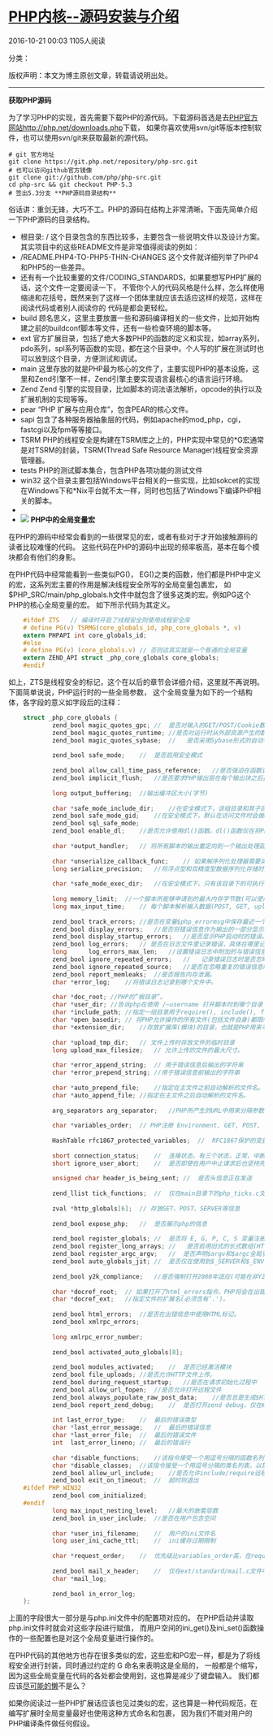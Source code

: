 # [PHP内核--源码安装与介绍][0]

 2016-10-21 00:03  1105人阅读  

 分类：

版权声明：本文为博主原创文章，转载请说明出处。

****

**获取PHP源码**

为了学习PHP的实现，首先需要下载PHP的源代码。下载源码首选是去[PHP官方网站http://php.net/downloads.php][5]下载， 如果你喜欢使用svn/git等版本控制软件，也可以使用svn/git来获取最新的源代码。



    # git 官方地址
    git clone https://git.php.net/repository/php-src.git
    # 也可以访问github官方镜像
    git clone git://github.com/php/php-src.git
    cd php-src && git checkout PHP-5.3 
    # 签出5.3分支 **PHP源码目录结构**

俗话讲：重剑无锋，大巧不工。PHP的源码在结构上非常清晰。下面先简单介绍一下PHP源码的目录结构。

* 根目录: / 这个目录包含的东西比较多，主要包含一些说明文件以及设计方案。 其实项目中的这些README文件是非常值得阅读的例如：
* /README.PHP4-TO-PHP5-THIN-CHANGES 这个文件就详细列举了PHP4和PHP5的一些差异。
* 还有有一个比较重要的文件/CODING_STANDARDS，如果要想写PHP扩展的话，这个文件一定要阅读一下， 不管你个人的代码风格是什么样，怎么样使用缩进和花括号，既然来到了这样一个团体里就应该去适应这样的规范，这样在阅读代码或者别人阅读你的 代码是都会更轻松。
* build 顾名思义，这里主要放置一些和源码编译相关的一些文件，比如开始构建之前的buildconf脚本等文件，还有一些检查环境的脚本等。
* ext 官方扩展目录，包括了绝大多数PHP的函数的定义和实现，如array系列，pdo系列，spl系列等函数的实现，都在这个目录中。个人写的扩展在测试时也可以放到这个目录，方便测试和调试。
* main 这里存放的就是PHP最为核心的文件了，主要实现PHP的基本设施，这里和Zend引擎不一样，Zend引擎主要实现语言最核心的语言运行环境。
* Zend Zend 引擎的实现目录，比如脚本的词法语法解析，opcode的执行以及扩展机制的实现等等。
* pear “PHP 扩展与应用仓库”，包含PEAR的核心文件。
* sapi 包含了各种服务器抽象层的代码，例如apache的mod_php，cgi，fastcgi以及fpm等等接口。
* TSRM PHP的线程安全是构建在TSRM库之上的，PHP实现中常见的*G宏通常是对TSRM的封装，TSRM(Thread Safe Resource Manager)线程安全资源管理器。
* tests PHP的测试脚本集合，包含PHP各项功能的测试文件
* win32 这个目录主要包括Windows平台相关的一些实现，比如sokcet的实现在Windows下和*Nix平台就不太一样，同时也包括了Windows下编译PHP相关的脚本。
* 
* ![][7] **PHP中的全局变量宏**

在PHP的源码中经常会看到的一些很常见的宏，或者有些对于才开始接触源码的读者比较难懂的代码。 这些代码在PHP的源码中出现的频率极高，基本在每个模块都会有他们的身影。

在PHP代码中经常能看到一些类似PG()， EG()之类的函数，他们都是PHP中定义的宏，这系列宏主要的作用是解决线程安全所写的全局变量包裹宏， 如$PHP_SRC/main/php_globals.h文件中就包含了很多这类的宏。例如PG这个PHP的核心全局变量的宏。 如下所示代码为其定义。

```c
    #ifdef ZTS   // 编译时开启了线程安全则使用线程安全库
    # define PG(v) TSRMG(core_globals_id, php_core_globals *, v)
    extern PHPAPI int core_globals_id;
    #else
    # define PG(v) (core_globals.v) // 否则这其实就是一个普通的全局变量
    extern ZEND_API struct _php_core_globals core_globals;
    #endif
```
  
如上，ZTS是线程安全的标记，这个在以后的章节会详细介绍，这里就不再说明。下面简单说说，PHP运行时的一些全局参数， 这个全局变量为如下的一个结构体，各字段的意义如字段后的注释：

```c
    struct _php_core_globals {
            zend_bool magic_quotes_gpc; //  是否对输入的GET/POST/Cookie数据使用自动字符串转义。
            zend_bool magic_quotes_runtime; //是否对运行时从外部资源产生的数据使用自动字符串转义
            zend_bool magic_quotes_sybase;  //   是否采用Sybase形式的自动字符串转义
     
            zend_bool safe_mode;    //  是否启用安全模式
     
            zend_bool allow_call_time_pass_reference;   //是否强迫在函数调用时按引用传递参数
            zend_bool implicit_flush;   //是否要求PHP输出层在每个输出块之后自动刷新数据
     
            long output_buffering;  //输出缓冲区大小(字节)
     
            char *safe_mode_include_dir;    //在安全模式下，该组目录和其子目录下的文件被包含时，将跳过UID/GID检查。
            zend_bool safe_mode_gid;    //在安全模式下，默认在访问文件时会做UID比较检查
            zend_bool sql_safe_mode;
            zend_bool enable_dl;    //是否允许使用dl()函数。dl()函数仅在将PHP作为apache模块安装时才有效。
     
            char *output_handler;   // 将所有脚本的输出重定向到一个输出处理函数。
     
            char *unserialize_callback_func;    // 如果解序列化处理器需要实例化一个未定义的类，这里指定的回调函数将以该未定义类的名字作为参数被unserialize()调用，
            long serialize_precision;   //将浮点型和双精度型数据序列化存储时的精度(有效位数)。
     
            char *safe_mode_exec_dir;   //在安全模式下，只有该目录下的可执行程序才允许被执行系统程序的函数执行。
     
            long memory_limit;  //一个脚本所能够申请到的最大内存字节数(可以使用K和M作为单位)。
            long max_input_time;    // 每个脚本解析输入数据(POST, GET, upload)的最大允许时间(秒)。
     
            zend_bool track_errors; //是否在变量$php_errormsg中保存最近一个错误或警告消息。
            zend_bool display_errors;   //是否将错误信息作为输出的一部分显示。
            zend_bool display_startup_errors;   //是否显示PHP启动时的错误。
            zend_bool log_errors;   // 是否在日志文件里记录错误，具体在哪里记录取决于error_log指令
            long      log_errors_max_len;   //设置错误日志中附加的与错误信息相关联的错误源的最大长度。
            zend_bool ignore_repeated_errors;   //   记录错误日志时是否忽略重复的错误信息。
            zend_bool ignore_repeated_source;   //是否在忽略重复的错误信息时忽略重复的错误源。
            zend_bool report_memleaks;  //是否报告内存泄漏。
            char *error_log;    //将错误日志记录到哪个文件中。
     
            char *doc_root; //PHP的”根目录”。
            char *user_dir; //告诉php在使用 /~username 打开脚本时到哪个目录下去找
            char *include_path; //指定一组目录用于require(), include(), fopen_with_path()函数寻找文件。
            char *open_basedir; // 将PHP允许操作的所有文件(包括文件自身)都限制在此组目录列表下。
            char *extension_dir;    //存放扩展库(模块)的目录，也就是PHP用来寻找动态扩展模块的目录。
     
            char *upload_tmp_dir;   // 文件上传时存放文件的临时目录
            long upload_max_filesize;   // 允许上传的文件的最大尺寸。
     
            char *error_append_string;  // 用于错误信息后输出的字符串
            char *error_prepend_string; //用于错误信息前输出的字符串
     
            char *auto_prepend_file;    //指定在主文件之前自动解析的文件名。
            char *auto_append_file; //指定在主文件之后自动解析的文件名。
     
            arg_separators arg_separator;   //PHP所产生的URL中用来分隔参数的分隔符。
     
            char *variables_order;  // PHP注册 Environment, GET, POST, Cookie, Server 变量的顺序。
     
            HashTable rfc1867_protected_variables;  //  RFC1867保护的变量名，在main/rfc1867.c文件中有用到此变量
     
            short connection_status;    //  连接状态，有三个状态，正常，中断，超时
            short ignore_user_abort;    //  是否即使在用户中止请求后也坚持完成整个请求。
     
            unsigned char header_is_being_sent; //  是否头信息正在发送
     
            zend_llist tick_functions;  //  仅在main目录下的php_ticks.c文件中有用到，此处定义的函数在register_tick_function等函数中有用到。
     
            zval *http_globals[6];  // 存放GET、POST、SERVER等信息
     
            zend_bool expose_php;   //  是否展示php的信息
     
            zend_bool register_globals; //  是否将 E, G, P, C, S 变量注册为全局变量。
            zend_bool register_long_arrays; //   是否启用旧式的长式数组(HTTP_*_VARS)。
            zend_bool register_argc_argv;   //  是否声明$argv和$argc全局变量(包含用GET方法的信息)。
            zend_bool auto_globals_jit; //  是否仅在使用到$_SERVER和$_ENV变量时才创建(而不是在脚本一启动时就自动创建)。
     
            zend_bool y2k_compliance;   //是否强制打开2000年适应(可能在非Y2K适应的浏览器中导致问题)。
     
            char *docref_root;  // 如果打开了html_errors指令，PHP将会在出错信息上显示超连接，
            char *docref_ext;   //指定文件的扩展名(必须含有’.')。
     
            zend_bool html_errors;  //是否在出错信息中使用HTML标记。
            zend_bool xmlrpc_errors;   
     
            long xmlrpc_error_number;
     
            zend_bool activated_auto_globals[8];
     
            zend_bool modules_activated;    //  是否已经激活模块
            zend_bool file_uploads; //是否允许HTTP文件上传。
            zend_bool during_request_startup;   //是否在请求初始化过程中
            zend_bool allow_url_fopen;  //是否允许打开远程文件
            zend_bool always_populate_raw_post_data;    //是否总是生成$HTTP_RAW_POST_DATA变量(原始POST数据)。
            zend_bool report_zend_debug;    //  是否打开zend debug，仅在main/main.c文件中有使用。
     
            int last_error_type;    //  最后的错误类型
            char *last_error_message;   //  最后的错误信息
            char *last_error_file;  //  最后的错误文件
            int  last_error_lineno; //  最后的错误行
     
            char *disable_functions;    //该指令接受一个用逗号分隔的函数名列表，以禁用特定的函数。
            char *disable_classes;  //该指令接受一个用逗号分隔的类名列表，以禁用特定的类。
            zend_bool allow_url_include;    //是否允许include/require远程文件。
            zend_bool exit_on_timeout;  //  超时则退出
    #ifdef PHP_WIN32
            zend_bool com_initialized;
    #endif
            long max_input_nesting_level;   //最大的嵌套层数
            zend_bool in_user_include;  //是否在用户包含空间
     
            char *user_ini_filename;    //  用户的ini文件名
            long user_ini_cache_ttl;    //  ini缓存过期限制
     
            char *request_order;    //  优先级比variables_order高，在request变量生成时用到，个人觉得是历史遗留问题
     
            zend_bool mail_x_header;    //  仅在ext/standard/mail.c文件中使用，
            char *mail_log;
     
            zend_bool in_error_log;
    };
```
上面的字段很大一部分是与php.ini文件中的配置项对应的。 在PHP启动并读取php.ini文件时就会对这些字段进行赋值， 而用户空间的ini_get()及ini_set()函数操作的一些配置也是对这个全局变量进行操作的。

在PHP代码的其他地方也存在很多类似的宏，这些宏和PG宏一样，都是为了将线程安全进行封装，同时通过约定的 G 命名来表明这是全局的， 一般都是个缩写，因为这些全局变量在代码的各处都会使用到，这也算是减少了键盘输入。 我们都应该[尽可能的懒][8]不是么？

如果你阅读过一些PHP扩展话应该也见过类似的宏，这也算是一种代码规范，在编写扩展时全局变量最好也使用这种方式命名和包裹， 因为我们不能对用户的PHP编译条件做任何假设。

[0]: http://blog.csdn.net/ty_hf/article/details/52877294
[5]: http://php.net/downloads.php
[6]: #
[7]: ../img/20161020214520627.png
[8]: http://blogoscoped.com/archive/2005-08-24-n14.html